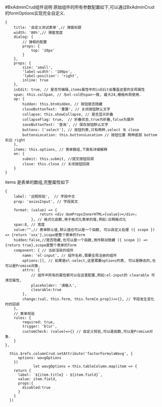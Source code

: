 #BxAdminCrud组件说明 
原始组件的所有参数配置如下,可以通过BxAdminCrud的formOptions实现完全自定义.
```
{
	title: '自定义测试表单',// 弹窗标题
	width: '80%',// 弹窗宽度
	dialog: {
		// 弹框的配置
		props: {
			top: '20px'
		}
	},
	props: {
		size: 'small',
		'label-width': '100px',
		'label-position': 'right',
		inline: true
	},
	isEdit: true, // 是否可编辑,items属性中的isEdit会覆盖这里的全局属性
	span: this.colSpan, // 与el-col的span一致, 最大24,栅格布局使用.
	op: {
		hidden: this.btnHidden, // 按钮是否隐藏
		closeButtonText: '重置', // 关闭按钮默认文字
		collapse: this.showCollapse, // 是否显示折叠
		collapseFlag: true,  // 折叠状态,true为折叠,false为展开
		saveButtonText: '查询', // 保存按钮默认文字
		buttons: ['select'], // 按钮列表,只有两种,select 与 close
		buttonsLocation: this.buttonsLocation // 按钮位置 两种底部 bottom 右边 right
	},
	items: this.options, // 表单数组,下面有详细解释
	on: {
		submit: this.submit, //提交按钮回调
		close: this.close // 关闭按钮回调
	}
}
```

items 是表单的数组,完整属性如下

```
{
	label: '远程校验',  // 字段中文
	prop: 'axiosInput', // 字段英文

	format: (value) => {
				return <div domPropsInnerHTML={value}></div>;
			}, // 格式化函数,用于格式化表单的值,例如:日期格式化
	span:8, // 宽度
	value:"",// 表单默认值,默认值也可以是一个函数, 可以自定义处理 ({ scope }) => {return 'xxx'},scope是整个表单的form
	hidden:false,//是否隐藏,也可以是一个函数,用作联动隐藏 ({ scope }) => {return true},scope是整个表单的form
	component: { // 当前渲染的组件
		name: 'el-input', // 组件名称,需要全局注册的组件
		options:[], // 如果是el-select,这里需要options列表, 可以是静态的,也可以是Promise对象.
		attrs: {
			// 组件中所有的属性都可以在这里配置,例如:el-input的 clearable 可清空属性,
			placeholder: '请输入',
			clearable:true
		},
		change:(val, this.form, this.form[e.prop])=>{}, // 字段发生变化时的回调
	},
	// 表单校验
	rules: {
		required: true,
		trigger: 'blur',
		customCheck: (value)=>{} // 自定义校验,可以是函数,可以是Promise对象.
	}
},
```


      this.$refs.columnCrud.setAttribute('factorFormulaWavg', {
          options: wavgOptions
        })
				 let wavgOptions = this.tableColumn.map(item => {
        return {
          label: `${item.title} - ${item.field}`,
          value: item.field,
          props:{
            disabled:true
          }
        }
      })
